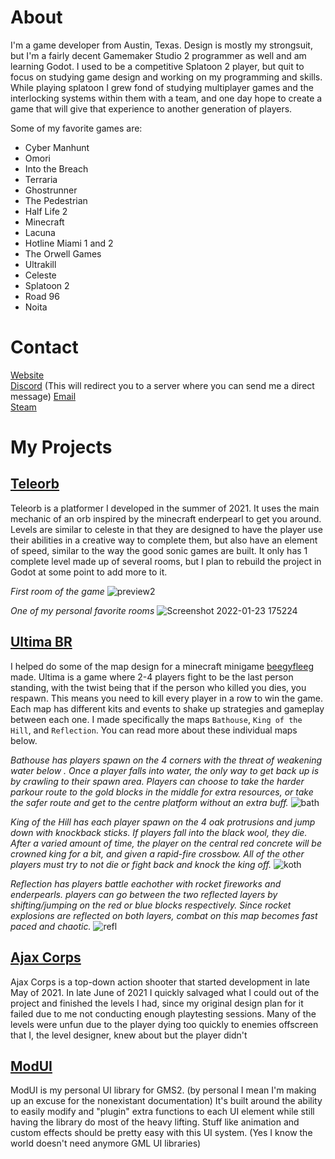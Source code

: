 # About
I'm a game developer from Austin, Texas. Design is mostly my strongsuit, but I'm a fairly decent Gamemaker Studio 2 programmer as well and am learning Godot. I used to be a competitive Splatoon 2 player, but quit to focus on studying game design and working on my programming and skills. While playing splatoon I grew fond of studying multiplayer games and the interlocking systems within them with a team, and one day hope to create a game that will give that experience to another generation of players.  
  
 Some of my favorite games are:  
 - Cyber Manhunt
 - Omori
 - Into the Breach
 - Terraria
 - Ghostrunner
 - The Pedestrian
 - Half Life 2
 - Minecraft
 - Lacuna
 - Hotline Miami 1 and 2
 - The Orwell Games
 - Ultrakill
 - Celeste
 - Splatoon 2
 - Road 96
 - Noita
  
# Contact
[Website](https://firesquid6.github.io)  
[Discord](https://discord.gg/HCqHcRWRZE) (This will redirect you to a server where you can send me a direct message)
[Email](mailto:jonathandeiss2006@gmail.com)  
[Steam](https://steamcommunity.com/id/firesquid/)  
  
# My Projects
## [Teleorb](https://github.com/FireSquid6/teleorb)
Teleorb is a platformer I developed in the summer of 2021. It uses the main mechanic of an orb inspired by the minecraft enderpearl to get you around. Levels are similar to celeste in that they are designed to have the player use their abilities in a creative way to complete them, but also have an element of speed, similar to the way the good sonic games are built. It only has 1 complete level made up of several rooms, but I plan to rebuild the project in Godot at some point to add more to it.
  
*First room of the game*
![preview2](https://user-images.githubusercontent.com/39541470/150703202-353c7248-21d2-4fca-a792-e7d8bf8fbc1b.png)
  
*One of my personal favorite rooms*
![Screenshot 2022-01-23 175224](https://user-images.githubusercontent.com/39541470/150703308-706506a0-ab20-41e0-bb5a-b6c31550a4f8.png)


 ## [Ultima BR](https://github.com/beegyfleeg/ultima)
 I helped do some of the map design for a minecraft minigame [beegyfleeg](https://github.com/beegyfleeg) made. Ultima is a game where 2-4 players fight to be the last person standing, with the twist being that if the person who killed you dies, you respawn. This means you need to kill every player in a row to win the game. Each map has different kits and events to shake up strategies and gameplay between each one. I made specifically the maps `Bathouse`, `King of the Hill`, and `Reflection`. You can read more about these individual maps below.
  
*Bathouse has players spawn on the 4 corners with the threat of weakening water below . Once a player falls into water, the only way to get back up is by crawling to their spawn area. Players can choose to take the harder parkour route to the gold blocks in the middle for extra resources, or take the safer route and get to the centre platform without an extra buff.*
![bath](https://user-images.githubusercontent.com/39541470/150703653-bd629833-f214-45fe-be8d-d15e22e562a9.png)

*King of the Hill has each player spawn on the 4 oak protrusions and jump down with knockback sticks. If players fall into the black wool, they die. After a varied amount of time, the player on the central red concrete will be crowned king for a bit, and given a rapid-fire crossbow. All of the other players must try to not die or fight back and knock the king off.*
![koth](https://user-images.githubusercontent.com/39541470/150703557-6a994be1-4dc8-4fd4-a6e6-99abf1c8ece9.png)

*Reflection has players battle eachother with rocket fireworks and enderpearls. players can go between the two reflected layers by shifting/jumping on the red or blue blocks respectively. Since rocket explosions are reflected on both layers, combat on this map becomes fast paced and chaotic.*
![refl](https://user-images.githubusercontent.com/39541470/150703828-bdb5f745-e63c-4abc-bb26-add6b68b4c98.png)
  
  
## [Ajax Corps](https://github.com/FireSquid6/ajax_corps)
Ajax Corps is a top-down action shooter that started development in late May of 2021. In late June of 2021 I quickly salvaged what I could out of the project and finished the levels I had, since my original design plan for it failed due to me not conducting enough playtesting sessions. Many of the levels were unfun due to the player dying too quickly to enemies offscreen that I, the level designer, knew about but the player didn't 
  
## [ModUI](https://github.com/FireSquid6/modui)
ModUI is my personal UI library for GMS2. (by personal I mean I'm making up an excuse for the nonexistant documentation) It's built around the ability to easily modify and "plugin" extra functions to each UI element while still having the library do most of the heavy lifting. Stuff like animation and custom effects should be pretty easy with this UI system. (Yes I know the world doesn't need anymore GML UI libraries)
  


